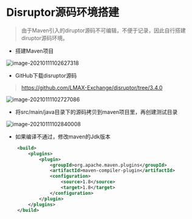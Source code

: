 # Disruptor源码环境搭建

> 由于Maven引入的diruptor源码不可编辑，不便于记录，因此自行搭建diruptor源码环境。

- 搭建Maven项目

![image-20210111102627318](http://rocks526.top/lzx/image-20210111102627318.png)

- GitHub下载disruptor源码

> https://github.com/LMAX-Exchange/disruptor/tree/3.4.0

![image-20210111102727086](http://rocks526.top/lzx/image-20210111102727086.png)

- 将src/main/java目录下的源码拷贝到maven项目里，再创建测试目录

![image-20210111102840008](http://rocks526.top/lzx/image-20210111102840008.png)

- 如果编译不通过，修改maven的Jdk版本

```xml
    <build>
        <plugins>
            <plugin>
                <groupId>org.apache.maven.plugins</groupId>
                <artifactId>maven-compiler-plugin</artifactId>
                <configuration>
                    <source>1.8</source>
                    <target>1.8</target>
                </configuration>
            </plugin>
        </plugins>
    </build>
```

